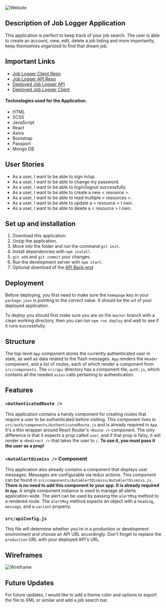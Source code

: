 ![Website](https://i.imgur.com/wOi8SOX.png)

## Description of Job Logger Application

This application is perfect to keep track of your job search. The user is able to create an account, view, edit, delete a job listing and more importantly, keep themselves organized to find that dream job.


## Important Links

- [Job Logger Client Repo](https://github.com/lenilunderman/joblog-client)
- [Job Logger API Repo](https://github.com/lenilunderman/joblog-api)
- [Deployed Job Logger API](https://radiant-sierra-86306.herokuapp.com)
- [Deployed Job Logger Client](https://lenilunderman.github.io/joblog-client/#/)

#### Technologies used for the Application.

- HTML
- SCSS
- JavaScript
- React
- Axios
- Bootstrap
- Passport
- Mongo DB

## User Stories

- As a user, I want to be able to sign in/up.
- As a user, I want to be able to change my password.
- As a user, I want to be able to login/logout successfully.
- As a user, I want to be able to create a new < resource >.
- As a user, I want to be able to read multiple < resources >.
- As a user, I want to be able to update a < resource > I own.
- As a user, I want to be able to delete a < resource > I own.

## Set up and installation
1. Download this application.
2. Unzip the application.
3. Move into the folder and run the command `git init`.
4. Install dependencies with `npm install`.
5. `git add` and `git commit` your changes.
6. Run the development server with `npm start`.
7. Optional download of the  [API Back-end](https://github.com/lenilunderman/joblog-api "API Back-end JobLogger")

## Deployment

Before deploying, you first need to make sure the  `homepage`  key in your  `package.json`  is pointing to the correct value. It should be the url of your deployed application.

To deploy you should first make sure you are on the  `master`  branch with a clean working directory, then you can run  `npm run deploy`  and wait to see if it runs successfully.

## Structure

The top-level  `App`  component stores the currently authenticated user in state, as well as data related to the flash messages.  `App`  renders the  `Header`  component, and a list of routes, each of which render a component from  `src/components`. The  `src/api`  directory has a component file,  `auth.js`, which contains all the needed  `axios`  calls pertaining to authentication.

## Features

### `<AuthenticatedRoute />`
This application contains a handy component for creating routes that require a
user to be authenticated before visiting. This component lives in
`src/auth/components/AuthenticatedRoute.js` and is already required in `App`.
It's a thin wrapper around React Router's `<Route />` component. The only
difference is that it expects a prop called `user`, and if that prop is falsy,
it will render a `<Redirect />` that takes the user to `/`. **To use
it, you must pass it the user as a prop!**

### `<AutoAlertDismiss />` Component

This application also already contains a component that displays user messages.
Messages are configurable via redux actions.  This component can be found in
`src/components/AutoAlertDismiss/AutoAlertDismiss.js`. **There is no need to add
this component to your app. It is already required in `App`.**  A single
component instance is used to manage all alerts application-wide. The alert can be used by passing the `alertMsg` method to a rendered route.  The `alertMsg` method expects an object with a `heading`, `message`, and a `variant` property.

### `src/apiConfig.js`

This file will determine whether you're in a production or development
environment and choose an API URL accordingly. Don't forget to replace the
`production` URL with your deployed API's URL.

## Wireframes
![Wireframe](https://i.imgur.com/sxuZhXV.png)

## Future Updates

For future updates, I would like to add a theme color and options to export the file to XML or similar and add a job search bar.
